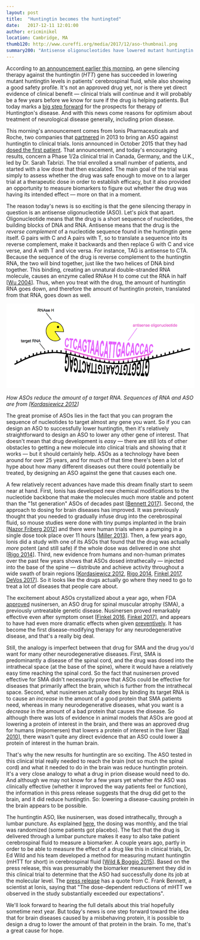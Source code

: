 ```yaml
---
layout: post
title:  "Huntingtin becomes the huntingted"
date:   2017-12-11 12:01:00
author: ericminikel
location: Cambridge, MA
thumb120: http://www.cureffi.org/media/2017/12/aso-thumbnail.png
summary200: "Antisense oligonucleotides have lowered mutant huntingtin in the brains of Huntington's patients. That's very good news, and not just for Huntington's disease."
---
```


According to [an announcement earlier this morning](https://www.prnewswire.com/news-releases/ionis-pharmaceuticals-licenses-ionis-htt-rx-to-partner-following-successful-phase-12a-study-in-patients-with-huntingtons-disease-663357143.html), an gene silencing therapy against the huntingtin (*HTT*) gene has succeeded in lowering mutant huntingtin levels in patients' cerebrospinal fluid, while also showing a good safety profile. It's not an approved drug yet, nor is there yet direct evidence of clinical benefit &mdash; clinical trials will continue and it will probably be a few years before we know for sure if the drug is helping patients. But today marks a [big step forward](https://en.hdbuzz.net/249) for the prospects for therapy of Huntington's disease. And with this news come reasons for optimism about treatment of neurological disease generally, including prion disease.

This morning's announcement comes from Ionis Pharmaceuticals and Roche, two companies that [partnered](https://en.hdbuzz.net/122) in 2013 to bring an ASO against huntingtin to clinical trials. Ionis announced in October 2015 that they had [dosed the first patient](https://en.hdbuzz.net/204). That announcement, and today's encouraging results, concern a Phase 1/2a clinical trial in Canada, Germany, and the U.K., led by Dr. Sarah Tabrizi. The trial enrolled a small number of patients, and started with a low dose that then escalated. The main goal of the trial was simply to assess whether the drug was safe enough to move on to a larger trial at a therapeutic dose in order to establish efficacy, but it also provided an opportunity to measure biomarkers to figure out whether the drug was having its intended effect &mdash; more on that in a moment.

The reason today's news is so exciting is that the gene silencing therapy in question is an antisense oligonucleotide (ASO). Let's pick that apart. Oligonucleotide means that the drug is a short sequence of nucleotides, the building blocks of DNA and RNA. Antisense means that the drug is the *reverse complement* of a nucleotide sequence found in the huntingtin gene itself. G pairs with C and A pairs with T, so to translate a sequence into its reverse complement, make it backwards and then replace G with C and vice verse, and A with T and vice versa. For instance, TAG is antisense to CTA. Because the sequence of the drug is reverse complement to the huntingtin RNA, the two will bind together, just like the two helices of DNA bind together. This binding, creating an unnatural double-stranded RNA molecule, causes an enzyme called RNAse H to come cut the RNA in half [[Wu 2004]]. Thus, when you treat with the drug, the amount of huntingtin RNA goes down, and therefore the amount of huntingtin protein, translated from that RNA, goes down as well.

![](/media/2017/12/how-asos-reduce-target-rna.png)

*How ASOs reduce the amount of a target RNA. Sequences of RNA and ASO are from [[Kordasiewicz 2012]]*

The great promise of ASOs lies in the fact that you can program the sequence of nucleotides to target almost any gene you want. So if you can design an ASO to successfully lower huntingtin, then it's relatively straightforward to design an ASO to lower any other gene of interest. That doesn't mean that drug development is *easy* &mdash; there are still lots of other obstacles to getting a new molecule into clinical trials and showing that it works &mdash; but it should certainly help. ASOs as a technology have been around for over 25 years, and for much of that time there's been a lot of hype about how many different diseases out there could potentially be treated, by designing an ASO against the gene that causes each one.

A few relatively recent advances have made this dream finally start to seem near at hand. First, Ionis has developed new chemical modifications to the nucleotide backbone that make the molecules much more stable and potent than the "1st generation" ASOs of decades past [[Bennett 2017]]. Second, the approach to dosing for brain diseases has improved. It was previously thought that you needed to gradually infuse drug into the cerebrospinal fluid, so mouse studies were done with tiny pumps implanted in the brain [[Nazor Friberg 2012]] and there were human trials where a pumping in a single dose took place over 11 hours [[Miller 2013]]. Then, a few years ago, Ionis did a study with one of its ASOs that found that the drug was actually *more* potent (and still safe) if the whole dose was delivered in one shot [[Rigo 2014]]. Third, new evidence from humans and non-human primates over the past few years shows that ASOs dosed intrathecally &mdash; injected into the base of the spine &mdash; distribute and achieve activity throughout a wide swath of brain regions [[Kordasiewicz 2012], [Rigo 2014], [Finkel 2017], [DeVos 2017]]. So it looks like the drugs actually go where they need to go to treat a lot of diseases that people care about.

The excitement about ASOs crystallized about a year ago, when FDA [approved](https://www.fda.gov/newsevents/newsroom/pressannouncements/ucm534611.htm) nusinersen, an ASO drug for spinal muscular atrophy (SMA), a previously untreatable genetic disease. Nusinersen proved remarkably effective even after symptom onset [[Finkel 2016], [Finkel 2017]], and appears to have had even more dramatic effects when given [preventively](http://media.biogen.com/press-release/investor-relations/final-phase-3-study-data-show-spinraza-nusinersen-significantly-imp). It has become the first disease-modifying therapy for any neurodegenerative disease, and that's a really big deal.

Still, the analogy is imperfect between that drug for SMA and the drug you'd want for many other neurodegenerative diseases. First, SMA is predominantly a disease of the spinal cord, and the drug was dosed into the intrathecal space (at the base of the spine), where it would have a relatively easy time reaching the spinal cord. So the fact that nusinersen proved effective for SMA didn't necessarily prove that ASOs could be effective for diseases that primarily affect the brain, which is further from the intrathecal space. Second, what nusinersen actually does by binding its target RNA is to cause an *increase* in the amount of a good protein that SMA patients need, whereas in many neurodegenerative diseases, what you want is a *decrease* in the amount of a bad protein that causes the disease. So although there was lots of evidence in animal models that ASOs are good at lowering a protein of interest in the brain, and there was an approved drug for humans (mipomersen) that lowers a protein of interest in the liver [[Raal 2010]], there wasn't quite any direct evidence that an ASO could lower a protein of interest in the human brain.

That's why the new results for huntingtin are so exciting. The ASO tested in this clinical trial really needed to reach the brain (not so much the spinal cord) and what it needed to do in the brain was reduce huntingtin protein. It's a very close analogy to what a drug in prion disease would need to do. And although we may not know for a few years yet whether the ASO was clinically effective (whether it improved the way patients feel or function), the information in this press release suggests that the drug did get to the brain, and it did reduce huntingtin. So: lowering a disease-causing protein in the brain appears to be possible.

The huntingtin ASO, like nusinersen, was dosed intrathecally, through a lumbar puncture. As explained [here](https://en.hdbuzz.net/243), the dosing was monthly, and the trial was randomized (some patients got placebo). The fact that the drug is delivered through a lumbar puncture makes it easy to also take patient cerebrospinal fluid to measure a biomarker. A couple years ago, partly in order to be able to measure the effect of a drug like this in clinical trials, Dr. Ed Wild and his team developed a method for measuring mutant huntingtin (mHTT for short) in cerebrospinal fluid [[Wild & Boggio 2015]]. Based on the press release, this was presumably the biomarker measurement they did in this clinical trial to determine that the ASO had successfully done its job at the molecular level. The [press release](https://www.prnewswire.com/news-releases/ionis-pharmaceuticals-licenses-ionis-htt-rx-to-partner-following-successful-phase-12a-study-in-patients-with-huntingtons-disease-663357143.html) has a quote from C. Frank Bennett, a scientist at Ionis, saying that "The dose-dependent reductions of mHTT we observed in the study substantially exceeded our expectations".

We'll look forward to hearing the full details about this trial hopefully sometime next year. But today's news is one step forward toward the idea that for brain diseases caused by a misbehaving protein, it is possible to design a drug to lower the amount of that protein in the brain. To me, that's a great cause for hope.




[Wu 2004]: https://www.ncbi.nlm.nih.gov/pubmed/14960586/ "Wu H, Lima WF, Zhang H, Fan A, Sun H, Crooke ST. Determination of the role of the human RNase H1 in the pharmacology of DNA-like antisense drugs. J Biol Chem. 2004 Apr 23;279(17):17181-9. Epub 2004 Feb 11. PubMed PMID: 14960586."

[Raal 2010]: https://www.ncbi.nlm.nih.gov/pubmed/20227758/ "Raal FJ, Santos RD, Blom DJ, Marais AD, Charng MJ, Cromwell WC, Lachmann RH, Gaudet D, Tan JL, Chasan-Taber S, Tribble DL, Flaim JD, Crooke ST. Mipomersen, an apolipoprotein B synthesis inhibitor, for lowering of LDL cholesterol concentrations in patients with homozygous familial hypercholesterolaemia: a randomised, double-blind, placebo-controlled trial. Lancet. 2010 Mar 20;375(9719):998-1006. doi: 10.1016/S0140-6736(10)60284-X. PubMed PMID: 20227758."

[Nazor Friberg 2012]: https://www.ncbi.nlm.nih.gov/pubmed/23344724/ "Nazor Friberg K, Hung G, Wancewicz E, Giles K, Black C, Freier S, Bennett F, Dearmond SJ, Freyman Y, Lessard P, Ghaemmaghami S, Prusiner SB. Intracerebral Infusion of Antisense Oligonucleotides Into Prion-infected Mice. Mol Ther Nucleic Acids. 2012 Feb 7;1:e9. doi: 10.1038/mtna.2011.6. PubMed PMID: 23344724; PubMed Central PMCID: PMC3381600."

[Kordasiewicz 2012]: https://www.ncbi.nlm.nih.gov/pubmed/22726834/ "Kordasiewicz HB, Stanek LM, Wancewicz EV, Mazur C, McAlonis MM, Pytel KA, Artates JW, Weiss A, Cheng SH, Shihabuddin LS, Hung G, Bennett CF, Cleveland DW. Sustained therapeutic reversal of Huntington's disease by transient repression of huntingtin synthesis. Neuron. 2012 Jun 21;74(6):1031-44. doi: 10.1016/j.neuron.2012.05.009. PubMed PMID: 22726834; PubMed Central PMCID: PMC3383626."

[Miller 2013]: https://www.ncbi.nlm.nih.gov/pubmed/23541756/ "Miller TM, Pestronk A, David W, Rothstein J, Simpson E, Appel SH, Andres PL, Mahoney K, Allred P, Alexander K, Ostrow LW, Schoenfeld D, Macklin EA, Norris DA, Manousakis G, Crisp M, Smith R, Bennett CF, Bishop KM, Cudkowicz ME. An antisense oligonucleotide against SOD1 delivered intrathecally for patients with SOD1 familial amyotrophic lateral sclerosis: a phase 1, randomised, first-in-man study. Lancet Neurol. 2013 May;12(5):435-42. doi: 10.1016/S1474-4422(13)70061-9. Epub 2013 Mar 29. Erratum in: Lancet Neurol. 2013 May;12(5):423. PubMed PMID: 23541756; PubMed Central PMCID: PMC3712285."

[Rigo 2014]: https://www.ncbi.nlm.nih.gov/pubmed/24784568/ "Rigo F, Chun SJ, Norris DA, Hung G, Lee S, Matson J, Fey RA, Gaus H, Hua Y, Grundy JS, Krainer AR, Henry SP, Bennett CF. Pharmacology of a central nervous system delivered 2'-O-methoxyethyl-modified survival of motor neuron splicing oligonucleotide in mice and nonhuman primates. J Pharmacol Exp Ther. 2014 Jul;350(1):46-55. doi: 10.1124/jpet.113.212407. Epub 2014 Apr 30. PubMed PMID: 24784568; PubMed Central PMCID: PMC4056267."

[Wild & Boggio 2015]: https://www.ncbi.nlm.nih.gov/pubmed/25844897/ "Wild EJ, Boggio R, Langbehn D, Robertson N, Haider S, Miller JR, Zetterberg H, Leavitt BR, Kuhn R, Tabrizi SJ, Macdonald D, Weiss A. Quantification of mutant huntingtin protein in cerebrospinal fluid from Huntington's disease patients. J Clin Invest. 2015 May;125(5):1979-86. doi: 10.1172/JCI80743. Epub 2015 Apr 6. PubMed PMID: 25844897; PubMed Central PMCID: PMC4463213."

[Chiriboga 2016]: https://www.ncbi.nlm.nih.gov/pubmed/26865511/ "Chiriboga CA, Swoboda KJ, Darras BT, Iannaccone ST, Montes J, De Vivo DC, Norris DA, Bennett CF, Bishop KM. Results from a phase 1 study of nusinersen (ISIS-SMN(Rx)) in children with spinal muscular atrophy. Neurology. 2016 Mar 8;86(10):890-7. doi: 10.1212/WNL.0000000000002445. Epub 2016 Feb 10. PubMed PMID: 26865511; PubMed Central PMCID: PMC4782111."

[Finkel 2016]: https://www.ncbi.nlm.nih.gov/pubmed/27939059/ "Finkel RS, Chiriboga CA, Vajsar J, Day JW, Montes J, De Vivo DC, Yamashita M, Rigo F, Hung G, Schneider E, Norris DA, Xia S, Bennett CF, Bishop KM. Treatment of infantile-onset spinal muscular atrophy with nusinersen: a phase 2, open-label, dose-escalation study. Lancet. 2016 Dec 17;388(10063):3017-3026. doi: 10.1016/S0140-6736(16)31408-8. Epub 2016 Dec 7. PubMed PMID: 27939059."

[Finkel 2017]: https://www.ncbi.nlm.nih.gov/pubmed/29091570/ "Finkel RS, Mercuri E, Darras BT, Connolly AM, Kuntz NL, Kirschner J, Chiriboga CA, Saito K, Servais L, Tizzano E, Topaloglu H, Tulinius M, Montes J, Glanzman AM, Bishop K, Zhong ZJ, Gheuens S, Bennett CF, Schneider E, Farwell W, De Vivo DC; ENDEAR Study Group. Nusinersen versus Sham Control in Infantile-Onset Spinal Muscular Atrophy. N Engl J Med. 2017 Nov 2;377(18):1723-1732. doi: 10.1056/NEJMoa1702752. PubMed PMID: 29091570."

[Bennett 2017]: https://www.ncbi.nlm.nih.gov/pubmed/27732800/ "Bennett CF, Baker BF, Pham N, Swayze E, Geary RS. Pharmacology of Antisense Drugs. Annu Rev Pharmacol Toxicol. 2017 Jan 6;57:81-105. doi: 10.1146/annurev-pharmtox-010716-104846. Epub 2016 Oct 10. Review. PubMed PMID: 27732800."

[DeVos 2017]: https://www.ncbi.nlm.nih.gov/pubmed/28123067/ "DeVos SL, Miller RL, Schoch KM, Holmes BB, Kebodeaux CS, Wegener AJ, Chen G, Shen T, Tran H, Nichols B, Zanardi TA, Kordasiewicz HB, Swayze EE, Bennett CF, Diamond MI, Miller TM. Tau reduction prevents neuronal loss and reverses pathological tau deposition and seeding in mice with tauopathy. Sci Transl Med. 2017 Jan 25;9(374). pii: eaag0481. doi: 10.1126/scitranslmed.aag0481. PubMed PMID: 28123067."



